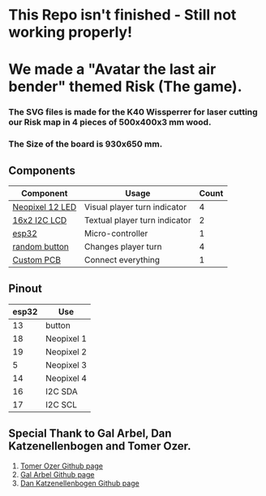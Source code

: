 # This Repo isn't finished - Still not working properly!

# We made a "Avatar the last air bender" themed Risk (The game).

### The SVG files is made for the K40 Wissperrer for laser cutting our Risk map in 4 pieces of 500x400x3 mm wood.

### The Size of the board is 930x650 mm.

## Components

| Component                                                                                                                                                                                                                                                                                                                                                                                                                     | Usage                         | Count | 
|-------------------------------------------------------------------------------------------------------------------------------------------------------------------------------------------------------------------------------------------------------------------------------------------------------------------------------------------------------------------------------------------------------------------------------|-------------------------------|-------| 
| [Neopixel 12 LED](https://aliexpress.com/item/1005006167807434.html?spm=a2g0o.productlist.main.5.26f7CRBCCRBCeW&algo_pvid=32fcd5ab-5a81-4220-9f5e-dd8dc404c123&algo_exp_id=32fcd5ab-5a81-4220-9f5e-dd8dc404c123-2&pdp_npi=4%40dis%21ILS%214.10%213.58%21%21%218.25%217.20%21%402101246417388327523304021e5c11%2112000036083924276%21sea%21IL%210%21ABX&curPageLogUid=X2L4VXplmldc&utparam-url=scene%3Asearch%7Cquery_from%3A) | Visual player turn indicator  | 4     | 
| [16x2 I2C LCD](https://aliexpress.com/item/1005006771130640.html?spm=a2g0o.productlist.main.27.209d2c22RQtn2c&algo_pvid=2d060c8d-ef2a-4622-8d4e-46815d054447&algo_exp_id=2d060c8d-ef2a-4622-8d4e-46815d054447-13&pdp_npi=4%40dis%21ILS%213.63%213.63%21%21%217.31%217.31%21%402101062a17388329461538299e965c%2112000038243210778%21sea%21IL%210%21ABX&curPageLogUid=dzleC3lLw7KP&utparam-url=scene%3Asearch%7Cquery_from%3A)  | Textual player turn indicator | 2     |
| [esp32](https://aliexpress.com)                                                                                                                                                                                                                                                                                                                                                                                               | Micro-controller              | 1     |
| [random button](https://aliexpress.com/item/1005007129582055.html?spm=a2g0o.productlist.main.3.62403cfaFxeBkY&algo_pvid=31227d83-2566-4c72-b367-50813b60bc9c&algo_exp_id=31227d83-2566-4c72-b367-50813b60bc9c-1&pdp_npi=4%40dis%21ILS%214.27%214.27%21%21%211.18%211.18%21%40210141f717388335114606541e449d%2112000039500296151%21sea%21IL%210%21ABX&curPageLogUid=vX29gzUJMbA6&utparam-url=scene%3Asearch%7Cquery_from%3A)   | Changes player turn           | 4     |
| [Custom PCB](http://oshwalab.com)                                                                                                                                                                                                                                                                                                                                                                                             | Connect everything            | 1     |

## Pinout

| esp32 | Use        |
|-------|------------|
| 13    | button     |
| 18    | Neopixel 1 |
| 19    | Neopixel 2 |
| 5     | Neopixel 3 |
| 14    | Neopixel 4 |
| 16    | I2C SDA    |
| 17    | I2C SCL    |

## Special Thank to Gal Arbel, Dan Katzenellenbogen and Tomer Ozer.

1. [Tomer Ozer Github page](https://github.com/TomerOzer)
2. [Gal Arbel Github page](https://github.com/galarb)
3. [Dan Katzenellenbogen Github page](https://github.com/Dan-Katzenellenbogen)

